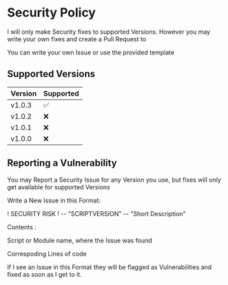 # Security Policy

I will only make Security fixes to supported Versions.
However you may write your own fixes and create a Pull Request to <Branch>

  You can write your own Issue or use the provided template

## Supported Versions

| Version     | Supported          |
| ----------- | ------------------ |
| v1.0.3      | :white_check_mark: |
| v1.0.2      | :x:                |
| v1.0.1      | :x:                |
| v1.0.0      | :x:                |

## Reporting a Vulnerability

You may Report a Security Issue for any Version you use, but fixes will only get available for supported Versions

Write a New Issue in this Format:

! SECURITY RISK ! -- "SCRIPTVERSION" -- "Short Description"

Contents : 
  
  Script or Module name, where the Issue was found
  
  Correspoding Lines of code
  

If I see an Issue in this Format they will be flagged as Vulnerabilities and fixed as soon as I get to it.
